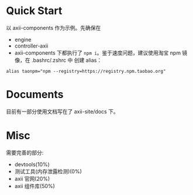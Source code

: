 # Quick Start

以 axii-components 作为示例。先确保在
 - engine
 - controller-axii
 - axii-components 
下都执行了 `npm i`。鉴于速度问题，建议使用淘宝 npm 镜像，在 .bashrc/.zshrc 中 创建 alias：

```
alias taonpm="npm --registry=https://registry.npm.taobao.org"
```

# Documents

目前有一部分使用文档写在了 axii-site/docs 下。

# Misc

需要完善的部分:
 - devtools(10%)
 - 测试工具(内存泄露检测)(0%)
 - axii 官网(20%)
 - axii 组件库(50%)
